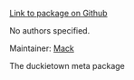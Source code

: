 <div id='duckietown-autogenerated' markdown='1'>


<!-- do not edit this file, autogenerated -->

[Link to package on Github](github:org=duckietown,repo=Software,path=00-infrastructure/duckietown,branch=andrea-config)

No authors specified.

Maintainer: [Mack](mailto:mack@duckietown.org)

The duckietown meta package



</div>

